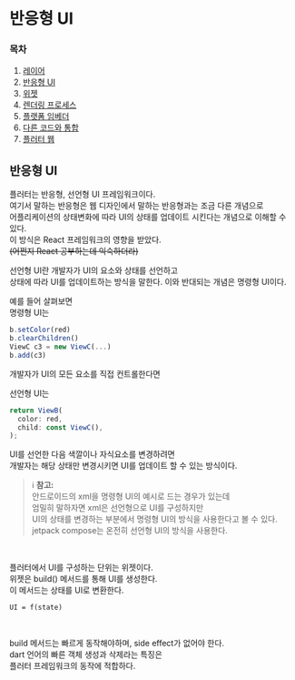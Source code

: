 # 반응형 UI

### 목차

1. [레이어](https://github.com/leegh519/TIL/blob/main/Flutter/Architecture/%EB%A0%88%EC%9D%B4%EC%96%B4.md#%EB%A0%88%EC%9D%B4%EC%96%B4)
2. [반응형 UI](https://github.com/leegh519/TIL/blob/main/Flutter/Architecture/%EB%B0%98%EC%9D%91%ED%98%95%20UI.md#반응형-UI)
3. [위젯](https://github.com/leegh519/TIL/blob/main/Flutter/Architecture/%EC%9C%84%EC%A0%AF.md#위젯)
4. [렌더링 프로세스](https://github.com/leegh519/TIL/blob/main/Flutter/Architecture/%EB%A0%8C%EB%8D%94%EB%A7%81%20%ED%94%84%EB%A1%9C%EC%84%B8%EC%8A%A4.md#렌더링-프로세스)
5. [플랫폼 임베더](https://github.com/leegh519/TIL/blob/main/Flutter/Architecture/%ED%94%8C%EB%9E%AB%ED%8F%BC%20%EC%9E%84%EB%B2%A0%EB%8D%94.md#플랫폼-임베더)
6. [다른 코드와 통합](https://github.com/leegh519/TIL/blob/main/Flutter/Architecture/%EB%8B%A4%EB%A5%B8%20%EC%BD%94%EB%93%9C%EC%99%80%20%ED%86%B5%ED%95%A9.md#다른-코드와-통합)
7. [플러터 웹](https://github.com/leegh519/TIL/blob/main/Flutter/Architecture/%ED%94%8C%EB%9F%AC%ED%84%B0%20%EC%9B%B9.md#플러터-웹)


## 반응형 UI
플러터는 반응형, 선언형 UI 프레임워크이다.   
여기서 말하는 반응형은 웹 디자인에서 말하는 반응형과는 조금 다른 개념으로   
어플리케이션의 상태변화에 따라 UI의 상태를 업데이트 시킨다는 개념으로 이해할 수 있다.   
이 방식은 React 프레임워크의 영향을 받았다.   
~~(어쩐지 React 공부하는데 익숙하더라)~~   

선언형 UI란 개발자가 UI의 요소와 상태를 선언하고    
상태에 따라 UI를 업데이트하는 방식을 말한다.
이와 반대되는 개념은 명령형 UI이다.   

예를 들어 살펴보면    
명령형 UI는
```javascript
b.setColor(red)
b.clearChildren()
ViewC c3 = new ViewC(...)
b.add(c3)
```
개발자가 UI의 모든 요소를 직접 컨트롤한다면   

선언형 UI는
```javascript
return ViewB(
  color: red,
  child: const ViewC(),
);
```
UI를 선언한 다음 색깔이나 자식요소를 변경하려면    
개발자는 해당 상태만 변경시키면 UI를 업데이트 할 수 있는 방식이다.   

> ℹ️ **참고:**    
> 안드로이드의 xml을 명령형 UI의 예시로 드는 경우가 있는데   
> 엄밀히 말하자면 xml은 선언형으로 UI를 구성하지만   
> UI의 상태를 변경하는 부분에서 명령형 UI의 방식을 사용한다고 볼 수 있다.   
> jetpack compose는 온전히 선언형 UI의 방식을 사용한다.   
   
<br/>   

플러터에서 UI를 구성하는 단위는 위젯이다.   
위젯은 build() 메서드를 통해 UI를 생성한다.   
이 메서드는 상태를 UI로 변환한다.   
```
UI = f(state)
```
<br/>   

build 메서드는 빠르게 동작해야하며, side effect가 없어야 한다.    
dart 언어의 빠른 객체 생성과 삭제라는 특징은    
플러터 프레임워크의 동작에 적합하다.   

